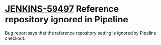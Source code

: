 # [JENKINS-59497](https://issues.jenkins-ci.org/browse/JENKINS-59497) Reference repository ignored in Pipeline

Bug report says that the reference repository setting is ignored by Pipeline checkout.
